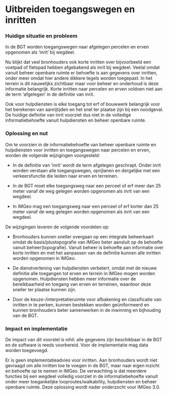 Uitbreiden toegangswegen en inritten
====================================

### Huidige situatie en probleem

In de BGT worden toegangswegen naar afgelegen percelen en erven opgenomen als
‘inrit’ bij wegdeel.

Nu blijkt dat veel bronhouders ook korte inritten over bijvoorbeeld een voetpad
of fietspad hebben afgebakend als inrit bij wegdeel. Veelal omdat vanuit beheer
openbare ruimte er behoefte is aan gegevens over inritten, onder meer omdat hier
andere dikkere tegels worden toegepast. In het terrein is dit nauwelijks
zichtbaar maar voor beheer en onderhoud is deze informatie belangrijk. Korte
inritten naar percelen en erven voldoen niet aan de term ‘afgelegen’ in de
definitie van inrit.

Ook voor hulpdiensten is elke toegang tot erf of bouwwerk belangrijk voor het
berekenen van aanrijtijden en het snel ter plaatse zijn bij een noodgeval. De
huidige definitie van inrit voorziet dus niet in de volledige informatiebehoefte
vanuit hulpdiensten en beheer openbare ruimte.

### Oplossing en nut

Om te voorzien in de informatiebehoefte van beheer openbare ruimte en
hulpdiensten voor inritten en toegangswegen naar percelen en erven, worden de
volgende wijzigingen voorgesteld:

-   In de definitie van ‘inrit’ wordt de term afgelegen geschrapt. Onder inrit
    worden verstaan alle toegangswegen, oprijlanen en dergelijke met een
    verkeersfunctie die leiden naar erven en terreinen.

-   In de BGT moet elke toegangsweg naar een perceel of erf meer dan 25 meter
    vanaf de weg gelegen worden opgenomen als inrit van een wegdeel.

-   In IMGeo mag een toegangsweg naar een perceel of erf korter dan 25 meter
    vanaf de weg gelegen worden opgenomen als inrit van een wegdeel.

De wijzigingen leveren de volgende voordelen op:

-   Bronhouders kunnen sneller overgaan op een integrale beheerkaart omdat de
    basis/plustopografie van IMGeo beter aansluit op de behoefte vanuit
    beheer(topografie). Vanuit beheer is behoefte aan informatie over korte
    inritten en met het aanpassen van de definitie kunnen alle inritten worden
    opgenomen in IMGeo.

-   De dienstverlening van hulpdiensten verbetert, omdat met de nieuwe definitie
    alle toegangen tot erven en terrein in IMGeo mogen worden opgenomen.
    Hulpdiensten hebben meer informatie over de bereikbaarheid en toegang van
    erven en terreinen, waardoor deze sneller ter plaatse kunnen zijn.

-   Door de keuze-/interpretatieruimte voor afbakening en classificatie van
    inritten in te perken, kunnen bestekken worden geüniformeerd en kunnen
    bronhouders beter samenwerken in de inwinning en bijhouding van de BGT.

### Impact en implementatie

De impact van dit voorstel is nihil: alle gegevens zijn beschikbaar in de BGT en
de software is reeds voorbereid. Voor de implementatie mag data worden
toegevoegd.

Er is geen implementatieadvies voor inritten. Aan bronhouders wordt niet
gevraagd om alle inritten toe te voegen in de BGT, maar naar eigen inzicht en
behoefte op te nemen in IMGeo. De verwachting is dat meerdere functies bij een
wegdeel volledig voorziet in de informatiebehoefte vanuit onder meer
toegankelijke looproutes/walkability, hulpdiensten en beheer openbare ruimte.
Deze oplossing wordt nader onderzocht voor IMGeo 3.0.
